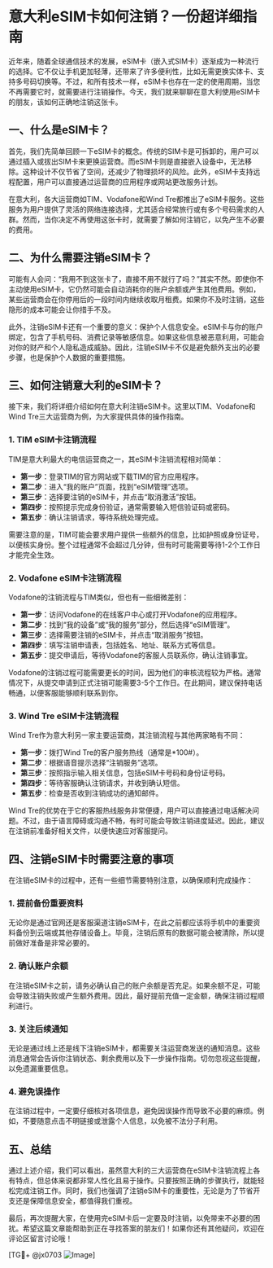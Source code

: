 # 意大利eSIM卡如何注销？一份超详细指南

近年来，随着全球通信技术的发展，eSIM卡（嵌入式SIM卡）逐渐成为一种流行的选择。它不仅让手机更加轻薄，还带来了许多便利性，比如无需更换实体卡、支持多号码切换等。不过，和所有技术一样，eSIM卡也存在一定的使用周期，当您不再需要它时，就需要进行注销操作。今天，我们就来聊聊在意大利使用eSIM卡的朋友，该如何正确地注销这张卡。

## 一、什么是eSIM卡？

首先，我们先简单回顾一下eSIM卡的概念。传统的SIM卡是可拆卸的，用户可以通过插入或拔出SIM卡来更换运营商。而eSIM卡则是直接嵌入设备中，无法移除。这种设计不仅节省了空间，还减少了物理损坏的风险。此外，eSIM卡支持远程配置，用户可以直接通过运营商的应用程序或网站更改服务计划。

在意大利，各大运营商如TIM、Vodafone和Wind Tre都推出了eSIM卡服务。这些服务为用户提供了灵活的网络连接选择，尤其适合经常旅行或有多个号码需求的人群。然而，当你决定不再使用这张卡时，就需要了解如何注销它，以免产生不必要的费用。

## 二、为什么需要注销eSIM卡？

可能有人会问：“我用不到这张卡了，直接不用不就行了吗？”其实不然。即使你不主动使用eSIM卡，它仍然可能会自动消耗你的账户余额或产生其他费用。例如，某些运营商会在你停用后的一段时间内继续收取月租费。如果你不及时注销，这些隐形的成本可能会让你措手不及。

此外，注销eSIM卡还有一个重要的意义：保护个人信息安全。eSIM卡与你的账户绑定，包含了手机号码、消费记录等敏感信息。如果这些信息被恶意利用，可能会对你的财产和个人隐私造成威胁。因此，注销eSIM卡不仅是避免额外支出的必要步骤，也是保护个人数据的重要措施。

## 三、如何注销意大利的eSIM卡？

接下来，我们将详细介绍如何在意大利注销eSIM卡。这里以TIM、Vodafone和Wind Tre三大运营商为例，为大家提供具体的操作指南。

### 1. TIM eSIM卡注销流程

TIM是意大利最大的电信运营商之一，其eSIM卡注销流程相对简单：

- **第一步**：登录TIM的官方网站或下载TIM的官方应用程序。
- **第二步**：进入“我的账户”页面，找到“eSIM管理”选项。
- **第三步**：选择要注销的eSIM卡，并点击“取消激活”按钮。
- **第四步**：按照提示完成身份验证，通常需要输入短信验证码或密码。
- **第五步**：确认注销请求，等待系统处理完成。

需要注意的是，TIM可能会要求用户提供一些额外的信息，比如护照或身份证号，以便核实身份。整个过程通常不会超过几分钟，但有时可能需要等待1-2个工作日才能完全生效。

### 2. Vodafone eSIM卡注销流程

Vodafone的注销流程与TIM类似，但也有一些细微差别：

- **第一步**：访问Vodafone的在线客户中心或打开Vodafone的应用程序。
- **第二步**：找到“我的设备”或“我的服务”部分，然后选择“eSIM管理”。
- **第三步**：选择需要注销的eSIM卡，并点击“取消服务”按钮。
- **第四步**：填写注销申请表，包括姓名、地址、联系方式等信息。
- **第五步**：提交申请后，等待Vodafone的客服人员联系你，确认注销事宜。

Vodafone的注销过程可能需要更长的时间，因为他们的审核流程较为严格。通常情况下，从提交申请到正式注销可能需要3-5个工作日。在此期间，建议保持电话畅通，以便客服能够顺利联系到你。

### 3. Wind Tre eSIM卡注销流程

Wind Tre作为意大利另一家主要运营商，其注销流程与其他两家略有不同：

- **第一步**：拨打Wind Tre的客户服务热线（通常是*100#）。
- **第二步**：根据语音提示选择“注销服务”选项。
- **第三步**：按照指示输入相关信息，包括eSIM卡号码和身份证号码。
- **第四步**：等待客服确认注销请求，并收到确认短信。
- **第五步**：检查是否收到注销成功的通知邮件。

Wind Tre的优势在于它的客服热线服务非常便捷，用户可以直接通过电话解决问题。不过，由于语言障碍或沟通不畅，有时可能会导致注销进度延迟。因此，建议在注销前准备好相关文件，以便快速应对客服提问。

## 四、注销eSIM卡时需要注意的事项

在注销eSIM卡的过程中，还有一些细节需要特别注意，以确保顺利完成操作：

### 1. 提前备份重要资料

无论你是通过官网还是客服渠道注销eSIM卡，在此之前都应该将手机中的重要资料备份到云端或其他存储设备上。毕竟，注销后原有的数据可能会被清除，所以提前做好准备是非常必要的。

### 2. 确认账户余额

在注销eSIM卡之前，请务必确认自己的账户余额是否充足。如果余额不足，可能会导致注销失败或产生额外费用。因此，最好提前充值一定金额，确保注销过程顺利进行。

### 3. 关注后续通知

无论是通过线上还是线下注销eSIM卡，都需要关注运营商发送的通知消息。这些消息通常会告诉你注销状态、剩余费用以及下一步操作指南。切勿忽视这些提醒，以免遗漏重要信息。

### 4. 避免误操作

在注销过程中，一定要仔细核对各项信息，避免因误操作而导致不必要的麻烦。例如，不要随意点击不明链接或泄露个人信息，以免被不法分子利用。

## 五、总结

通过上述介绍，我们可以看出，虽然意大利的三大运营商在eSIM卡注销流程上各有特点，但总体来说都非常人性化且易于操作。只要按照正确的步骤执行，就能轻松完成注销工作。同时，我们也强调了注销eSIM卡的重要性，无论是为了节省开支还是保障信息安全，都值得我们重视。

最后，再次提醒大家，在使用完eSIM卡后一定要及时注销，以免带来不必要的困扰。希望这篇文章能帮助到正在寻找答案的朋友们！如果你还有其他疑问，欢迎在评论区留言讨论哦！

[TG💪+ @jx0703 ![Image](https://github.com/user-attachments/assets/dbca1d08-cadb-493c-b0ec-ad6f7a83f270)]